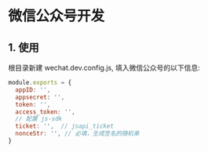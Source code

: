 # 微信公众号开发

## 1. 使用

根目录新建 wechat.dev.config.js, 填入微信公众号的以下信息:

```js
module.exports = {
  appID: '',
  appsecret: '',
  token: '',
  access_token: '',
  // 配置 js-sdk
  ticket: '',  // jsapi_ticket
  nonceStr: '', // 必填，生成签名的随机串
}
```